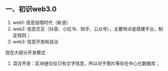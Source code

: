 ## 一、初识web3.0
1. web1: 信息投喂时代（新浪）
2. web2: 信息交互（抖音、小红书、知乎、公众号），主要特点是搭建平台，制定规则；
3. web3: 信息开放和自治


现在大部分开发模式
1. 混合开发：区块链仅仅只有文字信息，所以对于图片等存在中心化数据库；